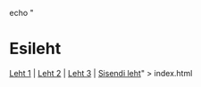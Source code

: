 echo "<h1>Esileht</h1> <a href='1.html'>Leht 1</a> | <a href='2.html'>Leht 2</a> | <a href='3.html'>Leht 3</a> | <a href='input.php'>Sisendi leht</a>" > index.html
